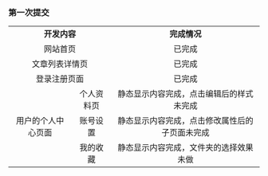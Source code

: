 ### 第一次提交

<table style="text-align: center;">
   <tr style="font-weight:1000;">
      <td colspan="2">开发内容</td>
      <td>完成情况</td>
   </tr>
   <tr>
      <td colspan="2">网站首页</td>
      <td>已完成</td>
   </tr>
    <tr>
      <td colspan="2">文章列表详情页</td>
      <td>已完成</td>
   </tr>
    <tr>
      <td colspan="2">登录注册页面</td>
      <td>已完成</td>
   </tr>
    <tr>
      <td rowspan="3" style="text-align:center">用户的个人中心页面</td>
      <td>个人资料页</td>
      <td>静态显示内容完成，点击编辑后的样式未完成</td>
   </tr>
    <tr>
      <td>账号设置</td>
      <td>静态显示内容完成，点击修改属性后的子页面未完成</td>
   </tr>
    <tr>
      <td>我的收藏</td>
      <td>静态显示内容完成，文件夹的选择效果未做</td>
   </tr>
</table>

